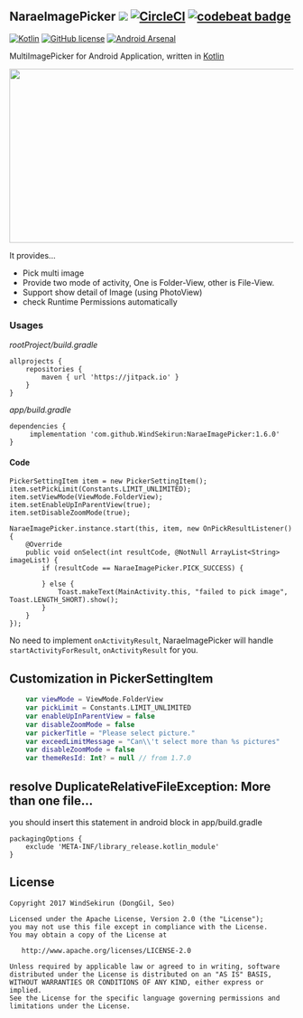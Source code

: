 ## NaraeImagePicker [![](https://jitpack.io/v/WindSekirun/NaraeImagePicker.svg)](https://jitpack.io/#WindSekirun/NaraeImagePicker) [![CircleCI](https://circleci.com/gh/WindSekirun/NaraeImagePicker.svg?style=svg)](https://circleci.com/gh/WindSekirun/NaraeImagePicker) <a href="https://codebeat.co/projects/github-com-windsekirun-naraeimagepicker-master"><img alt="codebeat badge" src="https://codebeat.co/badges/d974046a-c9a9-40f8-95f6-70ffbf77a3ee" /></a>

[![Kotlin](https://img.shields.io/badge/kotlin-1.2.0-blue.svg)](http://kotlinlang.org)	[![GitHub license](https://img.shields.io/badge/license-Apache%20License%202.0-blue.svg?style=flat)](http://www.apache.org/licenses/LICENSE-2.0) [![Android Arsenal]( https://img.shields.io/badge/Android%20Arsenal-NaraeImagePicker-green.svg?style=flat )]( https://android-arsenal.com/details/1/6695 ) 

MultiImagePicker for Android Application, written in [Kotlin](http://kotlinlang.org)

<img src="https://github.com/WindSekirun/NaraeImagePicker/blob/master/sample.png" width="600" height="308">

It provides...
* Pick multi image
* Provide two mode of activity, One is Folder-View, other is File-View.
* Support show detail of Image (using PhotoView)
* check Runtime Permissions automatically

### Usages
*rootProject/build.gradle*
```
allprojects {
    repositories {
	    maven { url 'https://jitpack.io' }
    }
}
```

*app/build.gradle*
```
dependencies {
     implementation 'com.github.WindSekirun:NaraeImagePicker:1.6.0'
}
```

#### Code
```
PickerSettingItem item = new PickerSettingItem();
item.setPickLimit(Constants.LIMIT_UNLIMITED);
item.setViewMode(ViewMode.FolderView);
item.setEnableUpInParentView(true);
item.setDisableZoomMode(true);

NaraeImagePicker.instance.start(this, item, new OnPickResultListener() {
    @Override
    public void onSelect(int resultCode, @NotNull ArrayList<String> imageList) {
        if (resultCode == NaraeImagePicker.PICK_SUCCESS) {
            
        } else {
            Toast.makeText(MainActivity.this, "failed to pick image", Toast.LENGTH_SHORT).show();
        }
    }
});
```

No need to implement ```onActivityResult```, NaraeImagePicker will handle ```startActivityForResult```, ```onActivityResult``` for you. 

## Customization in PickerSettingItem

```kotlin
    var viewMode = ViewMode.FolderView
    var pickLimit = Constants.LIMIT_UNLIMITED
    var enableUpInParentView = false
    var disableZoomMode = false
    var pickerTitle = "Please select picture."
    var exceedLimitMessage = "Can\\'t select more than %s pictures"
    var disableZoomMode = false
    var themeResId: Int? = null // from 1.7.0
```

## resolve DuplicateRelativeFileException: More than one file...
you should insert this statement in android block in app/build.gradle

```
packagingOptions {
    exclude 'META-INF/library_release.kotlin_module'
}
```

## License

```
Copyright 2017 WindSekirun (DongGil, Seo)

Licensed under the Apache License, Version 2.0 (the "License");
you may not use this file except in compliance with the License.
You may obtain a copy of the License at

   http://www.apache.org/licenses/LICENSE-2.0

Unless required by applicable law or agreed to in writing, software
distributed under the License is distributed on an "AS IS" BASIS,
WITHOUT WARRANTIES OR CONDITIONS OF ANY KIND, either express or implied.
See the License for the specific language governing permissions and
limitations under the License.
```
